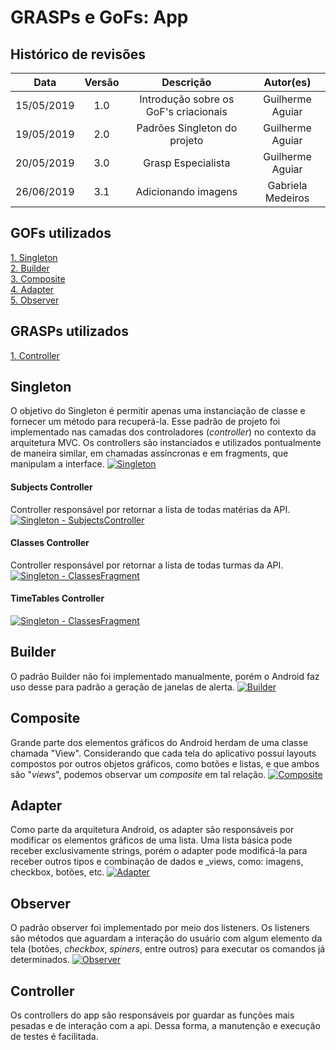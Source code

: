 # GRASPs e GoFs: App

## Histórico de revisões
|   Data   |  Versão  |        Descrição       |          Autor(es)          |
|:--------:|:--------:|:----------------------:|:---------------------------:|
| 15/05/2019  | 1.0   | Introdução sobre os GoF's criacionais  |  Guilherme Aguiar|
| 19/05/2019  | 2.0   | Padrões Singleton do projeto  |  Guilherme Aguiar|
| 20/05/2019  | 3.0   | Grasp Especialista  |  Guilherme Aguiar|
| 26/06/2019  | 3.1   | Adicionando imagens  |  Gabriela Medeiros|

## GOFs utilizados
[1. Singleton](#singleton-) <br>
[2. Builder](#builder) <br>
[3. Composite](#composite) <br>
[4. Adapter](#adapter) <br>
[5. Observer](#observer) <br>

## GRASPs utilizados
[1. Controller](#controller) <br>


## Singleton
O objetivo do Singleton é permitir apenas uma instanciação de classe e fornecer um método para recuperá-la.
Esse padrão de projeto foi implementado nas camadas dos controladores (_controller_) no contexto da arquitetura MVC. Os controllers são instanciados e utilizados pontualmente de maneira similar, em chamadas assíncronas e em fragments, que manipulam a interface.
[![Singleton](img/singleton10.png)](img/singleton10.png)


#### Subjects Controller
Controller responsável por retornar a lista de todas matérias da API.
[![Singleton - SubjectsController](img/singleton_1.png)](img/singleton_1.png)

#### Classes Controller
Controller responsável por retornar a lista de todas turmas da API.
[![Singleton - ClassesFragment](img/singleton_2.png)](img/singleton_2.png)

#### TimeTables Controller
[![Singleton - ClassesFragment](img/singleton_3.png)](img/singleton_3.png)

## Builder
O padrão Builder não foi implementado manualmente, porém o Android faz uso desse para padrão a geração de janelas de alerta.
[![Builder](img/builder1.gif)](img/builder1.gif)

## Composite
Grande parte dos elementos gráficos do Android herdam de uma classe chamada "View". Considerando que cada tela do aplicativo possui layouts compostos por outros objetos gráficos, como botões e listas, e que ambos são "_views_", podemos observar um _composite_ em tal relação.
[![Composite](img/composite1.png)](img/composite1.png)

## Adapter
Como parte da arquitetura Android, os adapter são responsáveis por modificar os elementos gráficos de uma lista. Uma lista básica pode receber exclusivamente strings, porém o adapter pode modificá-la para receber outros tipos e combinação de dados e _views, como: imagens, checkbox, botões, etc.
[![Adapter](img/adapter1.png)](img/adapter1.png)

## Observer
O padrão observer foi implementado por meio dos listeners. Os listeners são métodos que aguardam a interação do usuário com algum elemento da tela (botões, _checkbox_, _spiners_, entre outros) para executar os comandos já determinados.
[![Observer](img/observer1.jpg)](img/observer1.jpg)

## Controller
Os controllers do app são responsáveis por guardar as funções mais pesadas e de interação com a api. Dessa forma, a manutenção e execução de testes é facilitada. 





